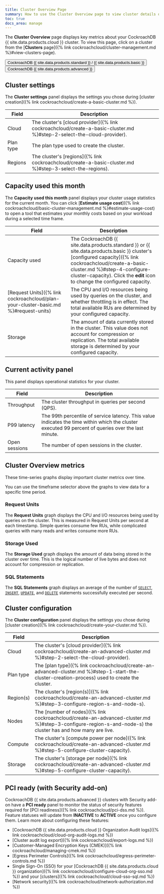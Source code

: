 ```yaml
---
title: Cluster Overview Page
summary: How to use the Cluster Overview page to view cluster details on CockroachDB {{ site.data.products.cloud }}.
toc: true
docs_area: manage
---
```


The **Cluster Overview** page displays key metrics about your CockroachDB {{ site.data.products.cloud }} cluster. To view this page, click on a cluster from the [**Clusters** page]({% link cockroachcloud/cluster-management.md %}#view-clusters-page).

<div class="filters clearfix">
  <button class="filter-button page-level" data-scope="standard">CockroachDB {{ site.data.products.standard }} / {{ site.data.products.basic }}</button>
  <button class="filter-button page-level" data-scope="advanced">CockroachDB {{ site.data.products.advanced }}</button>
</div>

<section class="filter-content" markdown="1" data-scope="standard">

## Cluster settings

The **Cluster settings** panel displays the settings you chose during [cluster creation]({% link cockroachcloud/create-a-basic-cluster.md %}).

| Field     | Description                                                                                             |
|-----------|---------------------------------------------------------------------------------------------------------|
| Cloud     | The cluster's [cloud provider]({% link cockroachcloud/create-a-basic-cluster.md %}#step-2-select-the-cloud-provider). |
| Plan type | The plan type used to create the cluster.                                                               |
| Regions    | The cluster's [regions]({% link cockroachcloud/create-a-basic-cluster.md %}#step-3-select-the-regions).         |

## Capacity used this month

The **Capacity used this month** panel displays your cluster usage statistics for the current month. You can click [**Estimate usage cost**]({% link cockroachcloud/basic-cluster-management.md %}#estimate-usage-cost) to open a tool that estimates your monthly costs based on your workload during a selected time frame.

| Field         | Description                                                                                                                                                                                                                                                                      |
|---------------|----------------------------------------------------------------------------------------------------------------------------------------------------------------------------------------------------------------------------------------------------------------------------------|
| Capacity used   | The CockroachDB {{ site.data.products.standard }} or {{ site.data.products.basic }} cluster's [configured capacity]({% link cockroachcloud/create-a-basic-cluster.md %}#step-4-configure-cluster-capacity). Click the **edit** icon to change the configured capacity.                                                                                                         |
| [Request Units]({% link cockroachcloud/plan-your-cluster-basic.md %}#request-units) | The CPU and I/O resources being used by queries on the cluster, and whether throttling is in effect. The total available RUs are determined by your configured capacity.              |
| Storage       | The amount of data currently stored in the cluster. This value does not account for compression or replication. The total available storage is determined by your configured capacity. |


## Current activity panel

This panel displays operational statistics for your cluster.

| Field               | Description                                                                                                                                         |
|---------------------|-----------------------------------------------------------------------------------------------------------------------------------------------------|
| Throughput          | The cluster throughput in queries per second (QPS).                                                                                                 |
| P99 latency         | The 99th percentile of service latency. This value indicates the time within which the cluster executed 99 percent of queries over the last minute. |                                                                             |
| Open sessions       | The number of open sessions in the cluster.                                                                                                         |

## Cluster Overview metrics

These time-series graphs display important cluster metrics over time.

You can use the timeframe selector above the graphs to view data for a specific time period.

### Request Units

The **Request Units** graph displays the CPU and I/O resources being used by queries on the cluster. This is measured in Request Units per second at each timestamp. Simple queries consume few RUs, while complicated queries with many reads and writes consume more RUs.

### Storage Used

The **Storage Used** graph displays the amount of data being stored in the cluster over time. This is the logical number of live bytes and does not account for compression or replication.

### SQL Statements

The **SQL Statements** graph displays an average of the number of [`SELECT`](https://www.cockroachlabs.com/docs/{{site.current_cloud_version}}/select-clause), [`INSERT`](https://www.cockroachlabs.com/docs/{{site.current_cloud_version}}/insert), [`UPDATE`](https://www.cockroachlabs.com/docs/{{site.current_cloud_version}}/update), and [`DELETE`](https://www.cockroachlabs.com/docs/{{site.current_cloud_version}}/delete) statements successfully executed per second.

</section>

<section class="filter-content" markdown="1" data-scope="advanced">

## Cluster configuration

The **Cluster configuration** panel displays the settings you chose during [cluster creation]({% link cockroachcloud/create-your-cluster.md %}).

| Field     | Description                                                                                             |
|-----------|---------------------------------------------------------------------------------------------------------|
| Cloud     | The cluster's [cloud provider]({% link cockroachcloud/create-an-advanced-cluster.md %}#step-2-select-the-cloud-provider). |
| Plan type | The [plan type]({% link cockroachcloud/create-an-advanced-cluster.md %}#step-1-start-the-cluster-creation-process) used to create the cluster.                                                           |
| Region(s) | The cluster's [region(s)]({% link cockroachcloud/create-an-advanced-cluster.md %}#step-3-configure-region-s-and-node-s).         |
| Nodes     | The [number of nodes]({% link cockroachcloud/create-an-advanced-cluster.md %}#step-3-configure-region-s-and-node-s) the cluster has and how many are live. |
| Compute   | The cluster's [compute power per node]({% link cockroachcloud/create-an-advanced-cluster.md %}#step-5-configure-cluster-capacity).         |
| Storage   | The cluster's [storage per node]({% link cockroachcloud/create-an-advanced-cluster.md %}#step-5-configure-cluster-capacity).         |

## PCI ready (with Security add-on)

CockroachDB {{ site.data.products.advanced }} clusters with Security add-on have a **PCI ready** panel to monitor the status of security features required for [PCI readiness]({% link cockroachcloud/pci-dss.md %}). Feature statuses will update from **INACTIVE** to **ACTIVE** once you configure them. Learn more about configuring these features:

- [CockroachDB {{ site.data.products.cloud }} Organization Audit logs]({% link cockroachcloud/cloud-org-audit-logs.md %})
- [Cluster audit log export]({% link cockroachcloud/export-logs.md %})
- [Customer-Managed Encryption Keys (CMEK)]({% link cockroachcloud/managing-cmek.md %})
- [Egress Perimeter Controls]({% link cockroachcloud/egress-perimeter-controls.md %})
- Single Sign-On (SSO) for your [CockroachDB {{ site.data.products.cloud }} organization]({% link cockroachcloud/configure-cloud-org-sso.md %}) and your [clusters]({% link cockroachcloud/cloud-sso-sql.md %})
- [Network security]({% link cockroachcloud/network-authorization.md %})

</section>
